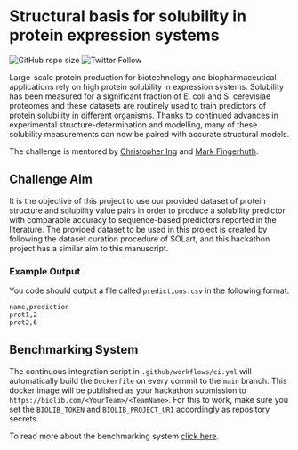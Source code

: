 # Structural basis for solubility in protein expression systems

![GitHub repo size](https://img.shields.io/github/repo-size/ProteinQure/cbh21-protein-solubility-challenge?style=plastic)
![Twitter Follow](https://img.shields.io/twitter/follow/proteinqure?color=%23fffff&style=social)

Large-scale protein production for biotechnology and biopharmaceutical applications rely on high protein solubility in expression systems. Solubility has been measured for a significant fraction of E. coli and S. cerevisiae proteomes and these datasets are routinely used to train predictors of protein solubility in different organisms. Thanks to continued advances in experimental structure-determination and modelling, many of these solubility measurements can now be paired with accurate structural models.

The challenge is mentored by [Christopher Ing](https://github.com/cing) and [Mark Fingerhuth](https://github.com/markf94).

## Challenge Aim

It is the objective of this project to use our provided dataset of protein structure and solubility value pairs in order to produce a solubility predictor with comparable accuracy to sequence-based predictors reported in the literature. The provided dataset to be used in this project is created by following the dataset curation procedure of SOLart, and this hackathon project has a similar aim to this manuscript. 

### Example Output
You code should output a file called `predictions.csv` in the following format:

```
name,prediction
prot1,2
prot2,6
```

## Benchmarking System
The continuous integration script in `.github/workflows/ci.yml` will automatically build the `Dockerfile` on every commit to the `main` branch. This docker image will be published as your hackathon submission to `https://biolib.com/<YourTeam>/<TeamName>`. For this to work, make sure you set the `BIOLIB_TOKEN` and `BIOLIB_PROJECT_URI` accordingly as repository secrets. 

To read more about the benchmarking system [click here](https://www.notion.so/Benchmarking-System-46bfaeea0119490cb611688b493c589a).
